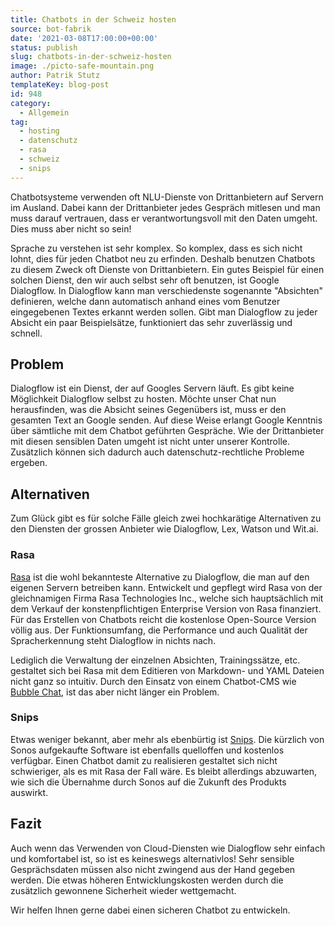 ```yaml
---
title: Chatbots in der Schweiz hosten
source: bot-fabrik
date: '2021-03-08T17:00:00+00:00'
status: publish
slug: chatbots-in-der-schweiz-hosten
image: ./picto-safe-mountain.png
author: Patrik Stutz
templateKey: blog-post
id: 948
category:
  - Allgemein
tag:
  - hosting
  - datenschutz
  - rasa
  - schweiz
  - snips
---
```


Chatbotsysteme verwenden oft NLU-Dienste von Drittanbietern auf Servern im Ausland. Dabei kann der Drittanbieter jedes Gespräch mitlesen und man muss darauf vertrauen, dass er verantwortungsvoll mit den Daten umgeht. Dies muss aber nicht so sein!

Sprache zu verstehen ist sehr komplex. So komplex, dass es sich nicht lohnt, dies für jeden Chatbot neu zu erfinden. Deshalb benutzen Chatbots zu diesem Zweck oft Dienste von Drittanbietern.
Ein gutes Beispiel für einen solchen Dienst, den wir auch selbst sehr oft benutzen, ist Google Dialogflow. In Dialogflow kann man verschiedenste sogenannte "Absichten" definieren, welche dann automatisch anhand eines vom Benutzer eingegebenen Textes erkannt werden sollen. Gibt man Dialogflow zu jeder Absicht ein paar Beispielsätze, funktioniert das sehr zuverlässig und schnell.

## Problem

Dialogflow ist ein Dienst, der auf Googles Servern läuft. Es gibt keine Möglichkeit Dialogflow selbst zu hosten. Möchte unser Chat nun herausfinden, was die Absicht seines Gegenübers ist, muss er den gesamten Text an Google senden. Auf diese Weise erlangt Google Kenntnis über sämtliche mit dem Chatbot geführten Gespräche. Wie der Drittanbieter mit diesen sensiblen Daten umgeht ist nicht unter unserer Kontrolle. Zusätzlich können sich dadurch auch datenschutz-rechtliche Probleme ergeben.

## Alternativen

Zum Glück gibt es für solche Fälle gleich zwei hochkarätige Alternativen zu den Diensten der grossen Anbieter wie Dialogflow, Lex, Watson und Wit.ai.

### Rasa

[Rasa](https://rasa.com/) ist die wohl bekannteste Alternative zu Dialogflow, die man auf den eigenen Servern betreiben kann. Entwickelt und gepflegt wird Rasa von der gleichnamigen Firma Rasa Technologies Inc., welche sich hauptsächlich mit dem Verkauf der konstenpflichtigen Enterprise Version von Rasa finanziert. Für das Erstellen von Chatbots reicht die kostenlose Open-Source Version völlig aus. Der Funktionsumfang, die Performance und auch Qualität der Spracherkennung steht Dialogflow in nichts nach.

Lediglich die Verwaltung der einzelnen Absichten, Trainingssätze, etc. gestaltet sich bei Rasa mit dem Editieren von Markdown- und YAML Dateien nicht ganz so intuitiv.
Durch den Einsatz von einem Chatbot-CMS wie [Bubble Chat](https://bubble-chat.ch), ist das aber nicht länger ein Problem.

### Snips

Etwas weniger bekannt, aber mehr als ebenbürtig ist [Snips](https://snips.ai/). Die kürzlich von Sonos aufgekaufte Software ist ebenfalls quelloffen und kostenlos verfügbar. Einen Chatbot damit zu realisieren gestaltet sich nicht schwieriger, als es mit Rasa der Fall wäre. Es bleibt allerdings abzuwarten, wie sich die Übernahme durch Sonos auf die Zukunft des Produkts auswirkt.

## Fazit

Auch wenn das Verwenden von Cloud-Diensten wie Dialogflow sehr einfach und komfortabel ist, so ist es keineswegs alternativlos!
Sehr sensible Gesprächsdaten müssen also nicht zwingend aus der Hand gegeben werden. Die etwas höheren Entwicklungskosten werden durch die zusätzlich gewonnene Sicherheit wieder wettgemacht.

Wir helfen Ihnen gerne dabei einen sicheren Chatbot zu entwickeln.
